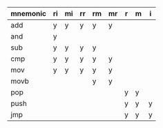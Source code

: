 | mnemonic | ri | mi | rr | rm | mr | r | m | i |
|----------|----|----|----|----|----|---|---|---|
| add      | y  | y  | y  | y  | y  |   |   |   |
| and      | y  |    |    |    |    |   |   |   |
| sub      | y  | y  | y  | y  |    |   |   |   |
| cmp      | y  | y  | y  | y  | y  |   |   |   |
| mov      | y  | y  | y  | y  | y  |   |   |   |
| movb     |    |    |    | y  | y  |   |   |   |
| pop      |    |    |    |    |    | y | y |   |
| push     |    |    |    |    |    | y | y | y |
| jmp      |    |    |    |    |    | y | y | y |
